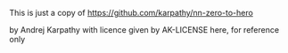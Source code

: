 This is just a copy of https://github.com/karpathy/nn-zero-to-hero

by Andrej Karpathy with licence given by AK-LICENSE here, for reference only

